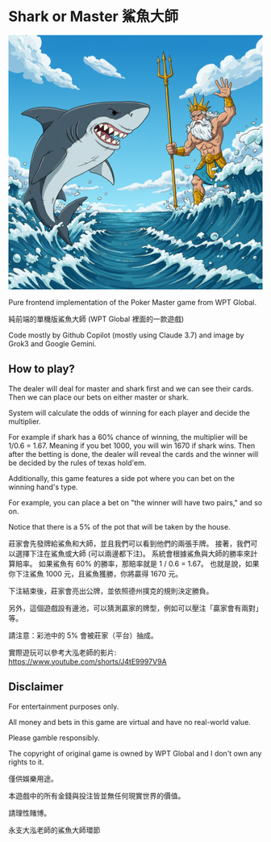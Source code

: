 # Shark or Master 鯊魚大師

![](static/cardback.png)

Pure frontend implementation of the Poker Master game from WPT Global.

純前端的單機版鯊魚大師 (WPT Global 裡面的一款遊戲)

Code mostly by Github Copilot (mostly using Claude 3.7) and image by Grok3 and Google Gemini.

## How to play?

The dealer will deal for master and shark first and we can see their cards.
Then we can place our bets on either master or shark.

System will calculate the odds of winning for each player and decide the multiplier.

For example if shark has a 60% chance of winning, the multiplier will be 1/0.6 = 1.67. Meaning if you bet 1000, you will win 1670 if shark wins.
Then after the betting is done, the dealer will reveal the cards and the winner will be decided by the rules of texas hold'em.

Additionally, this game features a side pot where you can bet on the winning hand's type.

For example, you can place a bet on "the winner will have two pairs," and so on.

Notice that there is a 5% of the pot that will be taken by the house.

莊家會先發牌給鯊魚和大師，並且我們可以看到他們的兩張手牌。
接著，我們可以選擇下注在鯊魚或大師 (可以兩邊都下注)。
系統會根據鯊魚與大師的勝率來計算賠率。
如果鯊魚有 60% 的勝率，那賠率就是 1 / 0.6 = 1.67。
也就是說，如果你下注鯊魚 1000 元，且鯊魚獲勝，你將贏得 1670 元。

下注結束後，莊家會亮出公牌，並依照德州撲克的規則決定勝負。

另外，這個遊戲設有邊池，可以猜測贏家的牌型，例如可以壓注「贏家會有兩對」等。

請注意：彩池中的 5% 會被莊家（平台）抽成。

實際遊玩可以參考大泓老師的影片: https://www.youtube.com/shorts/J4tE9997V9A

## Disclaimer

For entertainment purposes only.

All money and bets in this game are virtual and have no real-world value.

Please gamble responsibly.

The copyright of original game is owned by WPT Global and I don't own any rights to it.

僅供娛樂用途。

本遊戲中的所有金錢與投注皆並無任何現實世界的價值。

請理性賭博。

永支大泓老師的鯊魚大師環節
